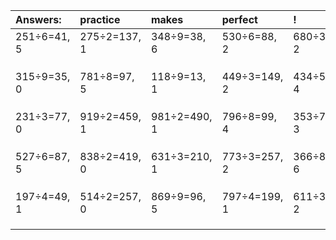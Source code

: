 | Answers: | practice | makes | perfect | ! |
| :--- | :--- | :--- | :--- | :--- |
| 251÷6=41, 5 | 275÷2=137, 1 | 348÷9=38, 6 | 530÷6=88, 2 | 680÷3=226, 2 | 
|   |   |   |   |   | 
|   |   |   |   |   | 
|   |   |   |   |   | 
| 315÷9=35, 0 | 781÷8=97, 5 | 118÷9=13, 1 | 449÷3=149, 2 | 434÷5=86, 4 | 
|   |   |   |   |   | 
|   |   |   |   |   | 
|   |   |   |   |   | 
| 231÷3=77, 0 | 919÷2=459, 1 | 981÷2=490, 1 | 796÷8=99, 4 | 353÷7=50, 3 | 
|   |   |   |   |   | 
|   |   |   |   |   | 
|   |   |   |   |   | 
| 527÷6=87, 5 | 838÷2=419, 0 | 631÷3=210, 1 | 773÷3=257, 2 | 366÷8=45, 6 | 
|   |   |   |   |   | 
|   |   |   |   |   | 
|   |   |   |   |   | 
| 197÷4=49, 1 | 514÷2=257, 0 | 869÷9=96, 5 | 797÷4=199, 1 | 611÷3=203, 2 | 
|   |   |   |   |   | 
|   |   |   |   |   | 
|   |   |   |   |   | 
